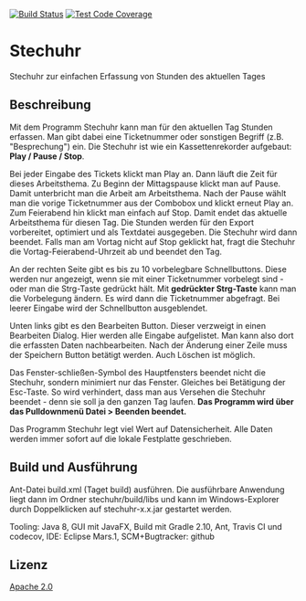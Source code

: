 [![Build Status](https://travis-ci.org/SoltauFintel/stechuhr.png?branch=master)](https://travis-ci.org/SoltauFintel/stechuhr)
[ ![Test Code Coverage](http://img.shields.io/codecov/c/github/SoltauFintel/stechuhr.svg) ](https://codecov.io/github/SoltauFintel/stechuhr)

# Stechuhr
Stechuhr zur einfachen Erfassung von Stunden des aktuellen Tages

## Beschreibung

Mit dem Programm Stechuhr kann man für den aktuellen Tag Stunden erfassen.
Man gibt dabei eine Ticketnummer oder sonstigen Begriff (z.B. "Besprechung") ein. Die Stechuhr
ist wie ein Kassettenrekorder aufgebaut: **Play / Pause / Stop**.

Bei jeder Eingabe des Tickets klickt man Play an. Dann läuft die Zeit für dieses Arbeitsthema.
Zu Beginn der Mittagspause klickt man auf Pause. Damit unterbricht man die Arbeit am Arbeitsthema.
Nach der Pause wählt man die vorige Ticketnummer aus der Combobox und klickt erneut Play an.
Zum Feierabend hin klickt man einfach auf Stop. Damit endet das aktuelle Arbeitsthema für diesen Tag.
Die Stunden werden für den Export vorbereitet, optimiert und als Textdatei ausgegeben. Die Stechuhr
wird dann beendet. Falls man am Vortag nicht auf Stop geklickt hat, fragt die Stechuhr die
Vortag-Feierabend-Uhrzeit ab und beendet den Tag.

An der rechten Seite gibt es bis zu 10 vorbelegbare Schnellbuttons. Diese werden nur angezeigt,
wenn sie mit einer Ticketnummer vorbelegt sind - oder man die Strg-Taste gedrückt hält. Mit
**gedrückter Strg-Taste** kann man die Vorbelegung ändern. Es wird dann die Ticketnummer abgefragt.
Bei leerer Eingabe wird der Schnellbutton ausgeblendet.

Unten links gibt es den Bearbeiten Button. Dieser verzweigt in einen Bearbeiten Dialog. Hier
werden alle Eingabe aufgelistet. Man kann also dort die erfassten Daten nachbearbeiten.
Nach der Änderung einer Zeile muss der Speichern Button betätigt werden. Auch Löschen ist möglich.

Das Fenster-schließen-Symbol des Hauptfensters beendet nicht die Stechuhr, sondern minimiert
nur das Fenster. Gleiches bei Betätigung der Esc-Taste. So wird verhindert, dass man aus Versehen
die Stechuhr beendet - denn sie soll ja den ganzen Tag laufen. **Das Programm wird über das Pulldownmenü
Datei > Beenden beendet.**

Das Programm Stechuhr legt viel Wert auf Datensicherheit. Alle Daten werden immer sofort auf die
lokale Festplatte geschrieben.

## Build und Ausführung

Ant-Datei build.xml (Taget build) ausführen. Die ausführbare Anwendung liegt dann im Ordner stechuhr/build/libs
und kann im Windows-Explorer durch Doppelklicken auf stechuhr-x.x.jar gestartet werden.

Tooling: Java 8, GUI mit JavaFX, Build mit Gradle 2.10, Ant, Travis CI und codecov, IDE: Eclipse Mars.1, SCM+Bugtracker: github

## Lizenz

[Apache 2.0](http://www.apache.org/licenses/LICENSE-2.0)
